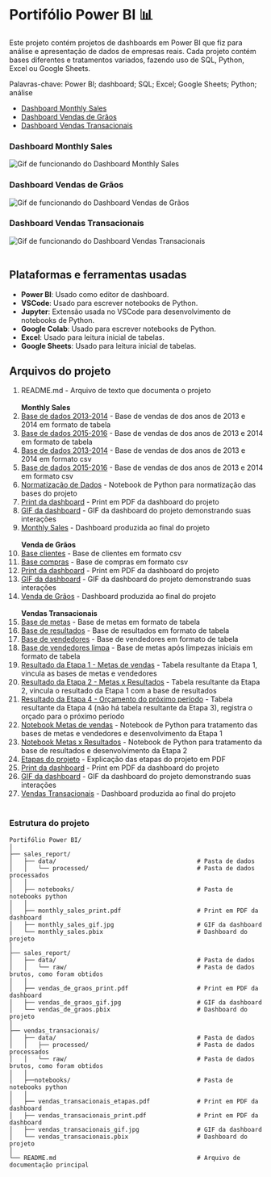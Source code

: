 # Portifólio Power BI 📊

Este projeto contém projetos de dashboards em Power BI que fiz para análise e apresentação de dados de empresas reais. Cada projeto contém bases diferentes e tratamentos variados, fazendo uso de SQL, Python, Excel ou Google Sheets.

Palavras-chave: Power BI; dashboard; SQL; Excel; Google Sheets; Python; análise

- [Dashboard Monthly Sales](\sales_report)
- [Dashboard Vendas de Grãos](\vendas_de_graos)
- [Dashboard Vendas Transacionais](\vendas_transacionais)

### Dashboard Monthly Sales
![Gif de funcionando do Dashboard Monthly Sales](https://i.imgur.com/QSv0IFE.gif)

### Dashboard Vendas de Grãos
![Gif de funcionando do Dashboard Vendas de Grãos](https://i.imgur.com/Zo2V9Qf.gif)

### Dashboard Vendas Transacionais
![Gif de funcionando do Dashboard Vendas Transacionais](https://i.imgur.com/Hgf3dI4.gif)
<br><br>
## Plataformas e ferramentas usadas

- **Power BI**: Usado como editor de dashboard.
- **VSCode**: Usado para escrever notebooks de Python.
- **Jupyter**: Extensão usada no VSCode para desenvolvimento de notebooks de Python.
- **Google Colab**: Usado para escrever notebooks de Python.
- **Excel**: Usado para leitura inicial de tabelas.
- **Google Sheets**: Usado para leitura inicial de tabelas.


## Arquivos do projeto

1. README.md - Arquivo de texto que documenta o projeto
<br><br>
    **Monthly Sales**
1. [Base de dados 2013-2014](monthly_sales/data/processed/Base_de_dados_2013_2014.csv) - Base de vendas de dos anos de 2013 e 2014 em formato de tabela
1. [Base de dados 2015-2016](monthly_sales/data/processed/Base_de_dados_2015_2016.csv) - Base de vendas de dos anos de 2013 e 2014 em formato de tabela
1. [Base de dados 2013-2014](monthly_sales/data/processed/Base_de_dados_2013_2014.csv) - Base de vendas de dos anos de 2013 e 2014 em formato csv
1. [Base de dados 2015-2016](monthly_sales/data/processed/Base_de_dados_2015_2016.csv) - Base de vendas de dos anos de 2013 e 2014 em formato csv
1. [Normatização de Dados](monthly_sales/notebooks/normatizacao_dados.ipynb) - Notebook de Python para normatização das bases do projeto
1. [Print da dashboard](monthly_sales/monthly_sales_print.jpg) - Print em PDF da dashboard do projeto
1. [GIF da dashboard](monthly_sales/monthly_sales_gif.gif) - GIF da dashboard do projeto demonstrando suas interações
1. [Monthly Sales](monthly_sales/monthly_sales.pbix) - Dashboard produzida ao final do projeto
<br> <br>
    **Venda de Grãos**
1. [Base clientes](vendas_de_graos\data\raw\clientes.csv) - Base de clientes em formato csv
1. [Base compras](vendas_de_graos\data\raw\compras.csv) - Base de compras em formato csv
1. [Print da dashboard](vendas_de_graos\vendas_de_graos_print.pdf) - Print em PDF da dashboard do projeto
1. [GIF da dashboard](vendas_de_graos\vendas_de_graos_gif.gif) - GIF da dashboard do projeto demonstrando suas interações
1. [Venda de Grãos](vendas_de_graos\vendas_de_graos.pbix) - Dashboard produzida ao final do projeto
<br> <br>
    **Vendas Transacionais**
1. [Base de metas](vendas_transacionais\data\raw\metas.xlsx) - Base de metas em formato de tabela
1. [Base de resultados](vendas_transacionais\data\raw\resultados.xlsx) - Base de resultados em formato de tabela
1. [Base de vendedores](vendas_transacionais\data\raw\vendedores.xlsx) - Base de vendedores em formato de tabela
1. [Base de vendedores limpa](vendas_transacionais\data\processed\vendedores_limpa.xlsx) - Base de metas após limpezas iniciais em formato de tabela
1. [Resultado da Etapa 1 - Metas de vendas](vendas_transacionais\data\processed\etapa_1_metas_vendas.xlsx) - Tabela resultante da Etapa 1, vincula as bases de metas e vendedores
1. [Resultado da Etapa 2 - Metas x Resultados](vendas_transacionais\data\processed\etapa_2_metas_resultados.xlsx) - Tabela resultante da Etapa 2, vincula o resultado da Etapa 1 com a base de resultados
1. [Resultado da Etapa 4 - Orçamento do próximo período](vendas_transacionais\data\processed\etapa_4_orcamento_novembro.xlsx) - Tabela resultante da Etapa 4 (não há tabela resultante da Etapa 3), registra o orçado para o próximo período
1. [Notebook Metas de vendas](vendas_transacionais/notebooks/etapa_1_metas_vendas.ipynb) - Notebook de Python para tratamento das bases de metas e vendedores e desenvolvimento da Etapa 1
1. [Notebook Metas x Resultados](vendas_transacionais/notebooks/etapa_2_metas_resultados.ipynb) - Notebook de Python para tratamento da base de resultados e desenvolvimento da Etapa 2
1. [Etapas do projeto](vendas_transacionais/vendas_transacionais_etapas.pdf) - Explicação das etapas do projeto em PDF
1. [Print da dashboard](vendas_transacionais/vendas_transacionais_print.pdf) - Print em PDF da dashboard do projeto
1. [GIF da dashboard](vendas_transacionais/vendas_transacionais_gif.gif) - GIF da dashboard do projeto demonstrando suas interações
1. [Vendas Transacionais](vendas_transacionais/vendas_transacionais.pbix) - Dashboard produzida ao final do projeto
<br> <br>


### Estrutura do projeto
```
Portifólio Power BI/
│
├── sales_report/
│   ├── data/                                       # Pasta de dados
│   │   └── processed/                              # Pasta de dados processados
│   │
│   ├── notebooks/                                  # Pasta de notebooks python
│   │
│   ├── monthly_sales_print.pdf                     # Print em PDF da dashboard
│   ├── monthly_sales_gif.jpg                       # GIF da dashboard
│   └── monthly_sales.pbix                          # Dashboard do projeto
│
├── sales_report/
│   ├── data/                                       # Pasta de dados
│   │   └── raw/                                    # Pasta de dados brutos, como foram obtidos
│   │
│   ├── vendas_de_graos_print.pdf                   # Print em PDF da dashboard
│   ├── vendas_de_graos_gif.jpg                     # GIF da dashboard
│   └── vendas_de_graos.pbix                        # Dashboard do projeto
│
├── vendas_transacionais/
│   ├── data/                                       # Pasta de dados
│   │   ├── processed/                              # Pasta de dados processados
│   │   └── raw/                                    # Pasta de dados brutos, como foram obtidos
│   │
│   ├──notebooks/                                   # Pasta de notebooks python
│   │
│   ├── vendas_transacionais_etapas.pdf             # Print em PDF da dashboard
│   ├── vendas_transacionais_print.pdf              # Print em PDF da dashboard
│   ├── vendas_transacionais_gif.jpg                # GIF da dashboard
│   └── vendas_transacionais.pbix                   # Dashboard do projeto
│
└── README.md                                       # Arquivo de documentação principal
```